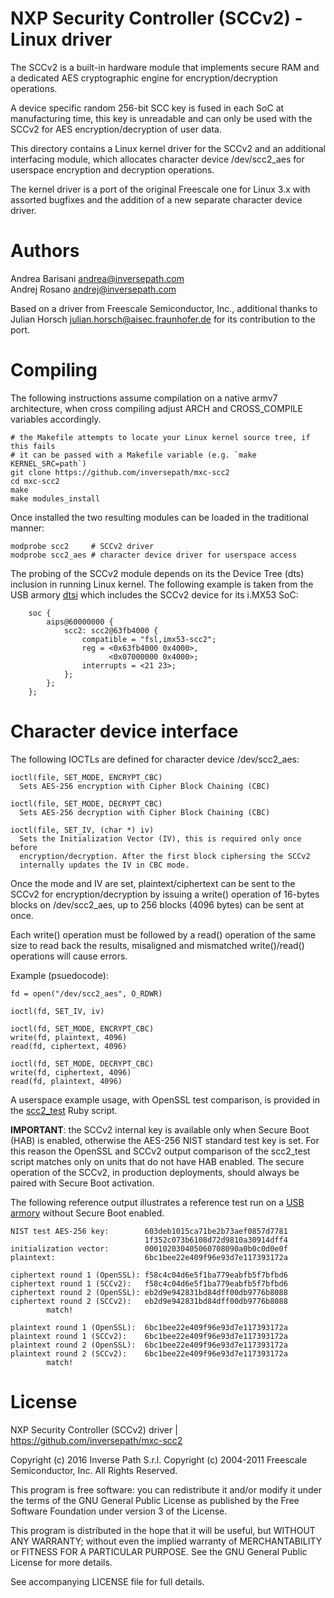 NXP Security Controller (SCCv2) - Linux driver
==============================================

The SCCv2 is a built-in hardware module that implements secure RAM and a
dedicated AES cryptographic engine for encryption/decryption operations.

A device specific random 256-bit SCC key is fused in each SoC at manufacturing
time, this key is unreadable and can only be used with the SCCv2 for AES
encryption/decryption of user data.

This directory contains a Linux kernel driver for the SCCv2 and an additional
interfacing module, which allocates character device /dev/scc2_aes for
userspace encryption and decryption operations.

The kernel driver is a port of the original Freescale one for Linux 3.x with
assorted bugfixes and the addition of a new separate character device driver.

Authors
=======

Andrea Barisani <andrea@inversepath.com>  
Andrej Rosano   <andrej@inversepath.com>  

Based on a driver from Freescale Semiconductor, Inc., additional thanks to
Julian Horsch <julian.horsch@aisec.fraunhofer.de> for its contribution to the
port.

Compiling
=========

The following instructions assume compilation on a native armv7 architecture,
when cross compiling adjust ARCH and CROSS_COMPILE variables accordingly.

```
# the Makefile attempts to locate your Linux kernel source tree, if this fails
# it can be passed with a Makefile variable (e.g. `make KERNEL_SRC=path`)
git clone https://github.com/inversepath/mxc-scc2
cd mxc-scc2
make
make modules_install
```

Once installed the two resulting modules can be loaded in the traditional
manner:

```
modprobe scc2     # SCCv2 driver
modprobe scc2_aes # character device driver for userspace access
```

The probing of the SCCv2 module depends on its the Device Tree (dts) inclusion
in running Linux kernel. The following example is taken from the USB armory
[dtsi](https://github.com/inversepath/usbarmory/blob/master/software/kernel_conf/imx53-usbarmory-common.dtsi)
which includes the SCCv2 device for its i.MX53 SoC:

```
	soc {
		aips@60000000 {
			scc2: scc2@63fb4000 {
				compatible = "fsl,imx53-scc2";
				reg = <0x63fb4000 0x4000>,
				      <0x07000000 0x4000>;
				interrupts = <21 23>;
			};
		};
	};
```

Character device interface
==========================

The following IOCTLs are defined for character device /dev/scc2_aes:

```
ioctl(file, SET_MODE, ENCRYPT_CBC)
  Sets AES-256 encryption with Cipher Block Chaining (CBC)

ioctl(file, SET_MODE, DECRYPT_CBC)
  Sets AES-256 decryption with Cipher Block Chaining (CBC)

ioctl(file, SET_IV, (char *) iv)
  Sets the Initialization Vector (IV), this is required only once before
  encryption/decryption. After the first block ciphersing the SCCv2
  internally updates the IV in CBC mode.
```

Once the mode and IV are set, plaintext/ciphertext can be sent to the SCCv2 for
encryption/decryption by issuing a write() operation of 16-bytes blocks on
/dev/scc2_aes, up to 256 blocks (4096 bytes) can be sent at once.

Each write() operation must be followed by a read() operation of the same size
to read back the results, misaligned and mismatched write()/read() operations
will cause errors.

Example (psuedocode):
```
fd = open("/dev/scc2_aes", O_RDWR)

ioctl(fd, SET_IV, iv)

ioctl(fd, SET_MODE, ENCRYPT_CBC)
write(fd, plaintext, 4096)
read(fd, ciphertext, 4096)

ioctl(fd, SET_MODE, DECRYPT_CBC)
write(fd, ciphertext, 4096)
read(fd, plaintext, 4096)
```

A userspace example usage, with OpenSSL test comparison, is provided in the
[scc2_test](https://github.com/inversepath/mxc-scc2/blob/master/scc2_test)
Ruby script.

**IMPORTANT**: the SCCv2 internal key is available only when Secure Boot (HAB)
is enabled, otherwise the AES-256 NIST standard test key is set. For this
reason the OpenSSL and SCCv2 output comparison of the scc2_test script matches
only on units that do not have HAB enabled. The secure operation of the SCCv2,
in production deployments, should always be paired with Secure Boot activation.

The following reference output illustrates a reference test run on a
[USB armory](https://inversepath.com/usbarmory) without Secure Boot enabled.

```
NIST test AES-256 key:        603deb1015ca71be2b73aef0857d7781
                              1f352c073b6108d72d9810a30914dff4
initialization vector:        000102030405060708090a0b0c0d0e0f
plaintext:                    6bc1bee22e409f96e93d7e117393172a

ciphertext round 1 (OpenSSL): f58c4c04d6e5f1ba779eabfb5f7bfbd6
ciphertext round 1 (SCCv2):   f58c4c04d6e5f1ba779eabfb5f7bfbd6
ciphertext round 2 (OpenSSL): eb2d9e942831bd84dff00db9776b8088
ciphertext round 2 (SCCv2):   eb2d9e942831bd84dff00db9776b8088
        match!

plaintext round 1 (OpenSSL):  6bc1bee22e409f96e93d7e117393172a
plaintext round 1 (SCCv2):    6bc1bee22e409f96e93d7e117393172a
plaintext round 2 (OpenSSL):  6bc1bee22e409f96e93d7e117393172a
plaintext round 2 (SCCv2):    6bc1bee22e409f96e93d7e117393172a
        match!

```

License
=======

NXP Security Controller (SCCv2) driver | https://github.com/inversepath/mxc-scc2

Copyright (c) 2016 Inverse Path S.r.l.
Copyright (c) 2004-2011 Freescale Semiconductor, Inc. All Rights Reserved.

This program is free software: you can redistribute it and/or modify it under
the terms of the GNU General Public License as published by the Free Software
Foundation under version 3 of the License.

This program is distributed in the hope that it will be useful, but WITHOUT ANY
WARRANTY; without even the implied warranty of MERCHANTABILITY or FITNESS FOR A
PARTICULAR PURPOSE. See the GNU General Public License for more details.

See accompanying LICENSE file for full details.
